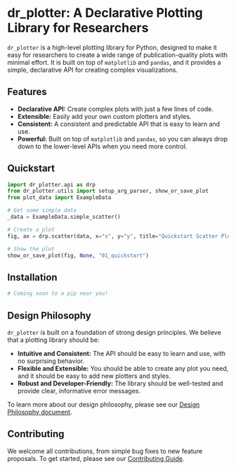 # dr_plotter: A Declarative Plotting Library for Researchers

`dr_plotter` is a high-level plotting library for Python, designed to make it easy for researchers to create a wide range of publication-quality plots with minimal effort. It is built on top of `matplotlib` and `pandas`, and it provides a simple, declarative API for creating complex visualizations.

## Features

*   **Declarative API:** Create complex plots with just a few lines of code.
*   **Extensible:** Easily add your own custom plotters and styles.
*   **Consistent:** A consistent and predictable API that is easy to learn and use.
*   **Powerful:** Built on top of `matplotlib` and `pandas`, so you can always drop down to the lower-level APIs when you need more control.

## Quickstart

```python
import dr_plotter.api as drp
from dr_plotter.utils import setup_arg_parser, show_or_save_plot
from plot_data import ExampleData

# Get some simple data
_data = ExampleData.simple_scatter()

# Create a plot
fig, ax = drp.scatter(data, x="x", y="y", title="Quickstart Scatter Plot")

# Show the plot
show_or_save_plot(fig, None, "01_quickstart")
```

## Installation

```bash
# Coming soon to a pip near you!
```

## Design Philosophy

`dr_plotter` is built on a foundation of strong design principles. We believe that a plotting library should be:

*   **Intuitive and Consistent:** The API should be easy to learn and use, with no surprising behavior.
*   **Flexible and Extensible:** You should be able to create any plot you need, and it should be easy to add new plotters and styles.
*   **Robust and Developer-Friendly:** The library should be well-tested and provide clear, informative error messages.

To learn more about our design philosophy, please see our [Design Philosophy document](./docs/DESIGN_PHILOSOPHY.md).

## Contributing

We welcome all contributions, from simple bug fixes to new feature proposals. To get started, please see our [Contributing Guide](./docs/CONTRIBUTING.md).